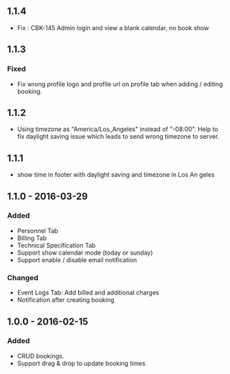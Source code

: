 ## 1.1.4
- Fix : CBK-145 Admin login and view a blank calendar, no book show

## 1.1.3
### Fixed
- Fix wrong profile logo and profile url on profile tab when adding / editing booking.

## 1.1.2
- Using timezone as "America/Los_Angeles" instead of "-08:00". Help to fix daylight saving issue which leads to send wrong timezone to server.

## 1.1.1
- show time in footer with daylight saving and timezone in Los An geles

## 1.1.0 - 2016-03-29

### Added
- Personnel Tab
- Billing Tab
- Technical Specification Tab
- Support show calendar mode (today or sunday)
- Support enable / disable email notification
### Changed
- Event Logs Tab: Add billed and additional charges
- Notification after creating booking

## 1.0.0 - 2016-02-15

### Added
 - CRUD bookings.
 - Support drag & drop to update booking times
